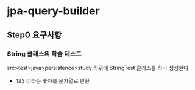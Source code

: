 # jpa-query-builder


## Step0 요구사항
### String 클래스의 학습 테스트 
src>test>java>persistence>study 하위에 StringTest 클래스를 하나 생성한다
- 123 이라는 숫자를 문자열로 반환